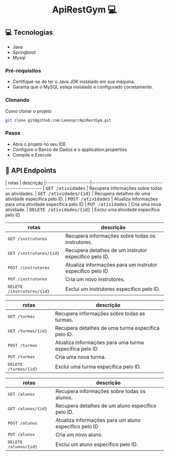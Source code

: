 <h1 align="center" style="font-weight: bold;">ApiRestGym 💻</h1>

<h2 id="technologies">💻 Tecnologias</h2>

- Java
- Springboot
- Mysql

<h3>Pré-requisitos</h3>

- Certifique-se de ter o Java JDK instalado em sua máquina.
- Garanta que o MySQL esteja instalado e configurado corretamente.

<h3>Clonando</h3>

Como clonar o projeto

```bash
git clone git@github.com:Leoonpr/ApiRestGym.git
```

<h3>Pasos</h3>

- Abra o projeto no seu IDE
- Configure o Banco de Dados e o application.properties
- Compile e Execute


<h2 id="routes">📍 API Endpoints</h2>
​
| rotas               | descrição                                          
|----------------------|-----------------------------------------------------
| <kbd>GET /atividades</kbd>     | Recupera informações sobre todas as atividades.
| <kbd>GET /atividades/{id}</kbd>     | Recupera detalhes de uma atividade específica pelo ID.
| <kbd>POST /atividades</kbd>     | Atualiza informações para uma atividade específica pelo ID
| <kbd>PUT /atividades</kbd>     | Cria uma nova atividade.
| <kbd>DELETE /atividades/{id}</kbd>     | Exclui uma atividade específica pelo ID.

| rotas               | descrição                                          
|----------------------|-----------------------------------------------------
| <kbd>GET /instrutores</kbd>     | Recupera informações sobre todas os instrutores.
| <kbd>GET /instrutores/{id}</kbd>     | Recupera detalhes de um instrutor específico pelo ID.
| <kbd>POST /instrutores</kbd>     | Atualiza informações para um instrutor específico pelo ID
| <kbd>PUT /instrutores</kbd>     | Cria um novo instrutores.
| <kbd>DELETE /instrutores/{id}</kbd>     | Exclui um instrutores específico pelo ID.


| rotas               | descrição                                          
|----------------------|-----------------------------------------------------
| <kbd>GET /turmas</kbd>     | Recupera informações sobre todas as turmas.
| <kbd>GET /turmas/{id}</kbd>     | Recupera detalhes de uma turma específica pelo ID.
| <kbd>POST /turmas</kbd>     | Atualiza informações para uma turma específica pelo ID
| <kbd>PUT /turmas</kbd>     | Cria uma nova turma.
| <kbd>DELETE /turmas/{id}</kbd>     | Exclui uma turma específica pelo ID.

| rotas               | descrição                                          
|----------------------|-----------------------------------------------------
| <kbd>GET /alunos</kbd>     | Recupera informações sobre todas os alunos.
| <kbd>GET /alunos/{id}</kbd>     | Recupera detalhes de um aluno específico pelo ID.
| <kbd>POST /alunos</kbd>     | Atualiza informações para um aluno específico pelo ID
| <kbd>PUT /alunos</kbd>     | Cria um novo aluno.
| <kbd>DELETE /alunos/{id}</kbd>     | Exclui um aluno específico pelo ID.
